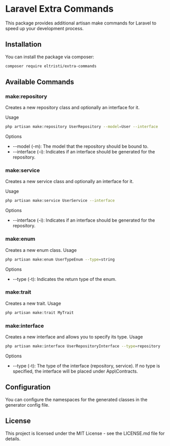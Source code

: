 # Laravel Extra Commands

This package provides additional artisan make commands for Laravel to speed up your development process.

## Installation

You can install the package via composer:

```bash
composer require eltristi/extra-commands
```

## Available Commands

### make:repository
Creates a new repository class and optionally an interface for it.

Usage

```bash
php artisan make:repository UserRepository --model=User --interface
```

Options
- --model (-m): The model that the repository should be bound to.
- --interface (-i): Indicates if an interface should be generated for the repository.

### make:service
Creates a new service class and optionally an interface for it.

Usage

```bash
php artisan make:service UserService --interface
```

Options
- --interface (-i): Indicates if an interface should be generated for the repository.

### make:enum
Creates a new enum class.
Usage

```bash
php artisan make:enum UserTypeEnum --type=string
```
Options
- --type (-t): Indicates the return type of the enum.

### make:trait
Creates a new trait.
Usage

```bash
php artisan make:trait MyTrait
```

### make:interface
Creates a new interface and allows you to specify its type.
Usage

```bash
php artisan make:interface UserRepositoryInterface --type=repository
```
Options
- --type (-t): The type of the interface (repository, service). If no type is specified, the interface will be placed under App\Contracts.

## Configuration
You can configure the namespaces for the generated classes in the generator config file.

## License
This project is licensed under the MIT License - see the LICENSE.md file for details.